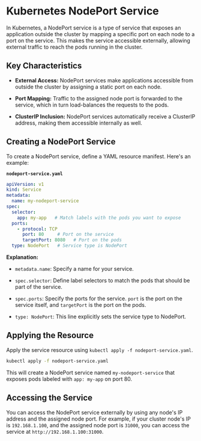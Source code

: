 # Kubernetes NodePort Service

In Kubernetes, a NodePort service is a type of service that exposes an application outside the cluster by mapping a specific port on each node to a port on the service. This makes the service accessible externally, allowing external traffic to reach the pods running in the cluster.

## Key Characteristics

- **External Access:** NodePort services make applications accessible from outside the cluster by assigning a static port on each node.

- **Port Mapping:** Traffic to the assigned node port is forwarded to the service, which in turn load-balances the requests to the pods.

- **ClusterIP Inclusion:** NodePort services automatically receive a ClusterIP address, making them accessible internally as well.

## Creating a NodePort Service

To create a NodePort service, define a YAML resource manifest. Here's an example:

**`nodeport-service.yaml`**

```yaml
apiVersion: v1
kind: Service
metadata:
  name: my-nodeport-service
spec:
  selector:
    app: my-app   # Match labels with the pods you want to expose
  ports:
    - protocol: TCP
      port: 80     # Port on the service
      targetPort: 8080   # Port on the pods
  type: NodePort   # Service type is NodePort
```

**Explanation:**

- `metadata.name`: Specify a name for your service.

- `spec.selector`: Define label selectors to match the pods that should be part of the service.

- `spec.ports`: Specify the ports for the service. `port` is the port on the service itself, and `targetPort` is the port on the pods.

- `type: NodePort`: This line explicitly sets the service type to NodePort.

## Applying the Resource

Apply the service resource using `kubectl apply -f nodeport-service.yaml`.

```bash
kubectl apply -f nodeport-service.yaml
```

This will create a NodePort service named `my-nodeport-service` that exposes pods labeled with `app: my-app` on port 80.

## Accessing the Service

You can access the NodePort service externally by using any node's IP address and the assigned node port. For example, if your cluster node's IP is `192.168.1.100`, and the assigned node port is `31000`, you can access the service at `http://192.168.1.100:31000`.